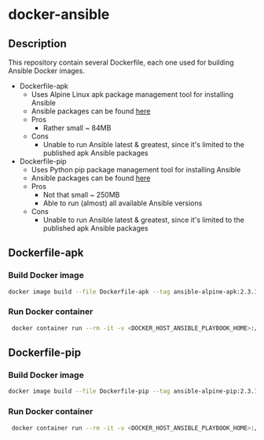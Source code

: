 # docker-ansible

## Description

This repository contain several Dockerfile, each one used for building Ansible Docker images.

* Dockerfile-apk
  * Uses Alpine Linux apk package management tool for installing Ansible
  * Ansible packages can be found [here](https://pkgs.alpinelinux.org/packages?name=ansible&branch=v3.6)
  * Pros
    * Rather small ~ 84MB
  * Cons
    * Unable to run Ansible latest & greatest, since it's limited to the published apk Ansible packages
* Dockerfile-pip
    * Uses Python pip package management tool for installing Ansible
    * Ansible packages can be found [here](https://pypi.python.org/pypi/ansible)
    * Pros
      * Not that small ~ 250MB
      * Able to run (almost) all available Ansible versions
    * Cons
      * Unable to run Ansible latest & greatest, since it's limited to the published apk Ansible packages

## Dockerfile-apk

### Build Docker image

````bash
docker image build --file Dockerfile-apk --tag ansible-alpine-apk:2.3.1.0-r0 --tag ansible-alpine-apk:latest .
````

### Run Docker container

````bash
 docker container run --rm -it -v <DOCKER_HOST_ANSIBLE_PLAYBOOK_HOME>:/opt/ansible-playbooks ansible-alpine-apk ansible-playbook <ANSIBLE_PLAYBOOK>
````

## Dockerfile-pip

### Build Docker image

````bash
docker image build --file Dockerfile-pip --tag ansible-alpine-pip:2.3.1.0 --tag ansible-alpine-pip:latest .
````

### Run Docker container

````bash
 docker container run --rm -it -v <DOCKER_HOST_ANSIBLE_PLAYBOOK_HOME>:/opt/ansible-playbooks ansible-alpine-pip ansible-playbook <ANSIBLE_PLAYBOOK>
````